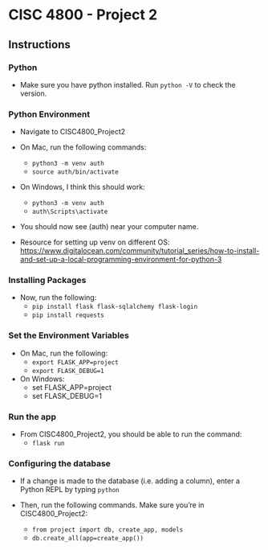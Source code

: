 # CISC 4800 - Project 2

## Instructions

### Python 
* Make sure you have python installed. Run `python -V` to check the version.

### Python Environment 
* Navigate to CISC4800_Project2
* On Mac, run the following commands: 
    * `python3 -m venv auth`
    * `source auth/bin/activate` 
* On Windows, I think this should work: 
    * `python3 -m venv auth` 
    * `auth\Scripts\activate`

* You should now see (auth) near your computer name.
* Resource for setting up venv on different OS: https://www.digitalocean.com/community/tutorial_series/how-to-install-and-set-up-a-local-programming-environment-for-python-3

### Installing Packages 
* Now, run the following:
    * `pip install flask flask-sqlalchemy flask-login`
    * `pip install requests`

### Set the Environment Variables
* On Mac, run the following: 
    * `export FLASK_APP=project`
    * `export FLASK_DEBUG=1`
* On Windows: 
    * set FLASK_APP=project
    * set FLASK_DEBUG=1

### Run the app	
* From CISC4800_Project2, you should be able to run the command:
    * `flask run`

### Configuring the database
* If a change is made to the database (i.e. adding a column), enter a Python REPL by typing `python`

* Then, run the following commands. Make sure you’re in CISC4800_Project2:
    * `from project import db, create_app, models`
    * `db.create_all(app=create_app())`